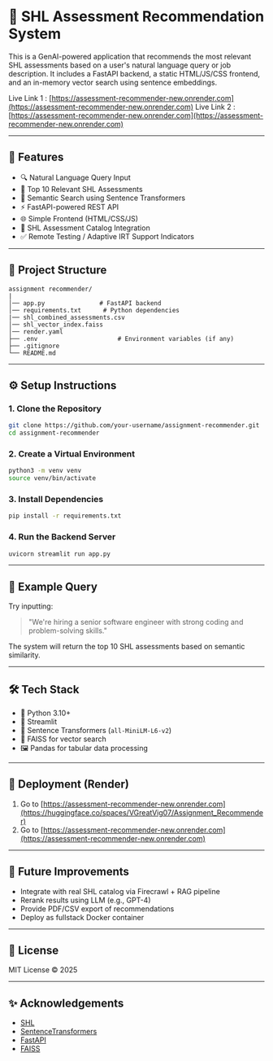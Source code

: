 # 🧠 SHL Assessment Recommendation System

This is a GenAI-powered application that recommends the most relevant SHL assessments based on a user's natural language query or job description. It includes a FastAPI backend, a static HTML/JS/CSS frontend, and an in-memory vector search using sentence embeddings.

Live Link 1 : [https://assessment-recommender-new.onrender.com](https://assessment-recommender-new.onrender.com)
Live Link 2 : [https://assessment-recommender-new.onrender.com](https://assessment-recommender-new.onrender.com)

---

## 🚀 Features

- 🔍 Natural Language Query Input
- 📌 Top 10 Relevant SHL Assessments
- 🧠 Semantic Search using Sentence Transformers
- ⚡ FastAPI-powered REST API
- 🌐 Simple Frontend (HTML/CSS/JS)
- 🧾 SHL Assessment Catalog Integration
- ✅ Remote Testing / Adaptive IRT Support Indicators

---

## 📁 Project Structure

```
assignment recommender/
|
│── app.py               # FastAPI backend
│── requirements.txt      # Python dependencies
|── shl_combined_assessments.csv  
│── shl_vector_index.faiss     
│── render.yaml    
├── .env                      # Environment variables (if any)
├── .gitignore
└── README.md
```

---

## ⚙️ Setup Instructions

### 1. Clone the Repository

```bash
git clone https://github.com/your-username/assignment-recommender.git
cd assignment-recommender
```

### 2. Create a Virtual Environment

```bash
python3 -m venv venv
source venv/bin/activate
```

### 3. Install Dependencies

```bash
pip install -r requirements.txt
```

### 4. Run the Backend Server

```bash
uvicorn streamlit run app.py
```

---

## 🧪 Example Query

Try inputting:

> "We're hiring a senior software engineer with strong coding and problem-solving skills."

The system will return the top 10 SHL assessments based on semantic similarity.

---

## 🛠 Tech Stack

- 🐍 Python 3.10+
- 🎏 Streamlit
- 🤗 Sentence Transformers (`all-MiniLM-L6-v2`)
- 🧠 FAISS for vector search
- 🖼️ Pandas for tabular data processing

---

## 🚢 Deployment (Render)

1. Go to [https://assessment-recommender-new.onrender.com](https://huggingface.co/spaces/VGreatVig07/Assignment_Recommender)
2. Go to [https://assessment-recommender-new.onrender.com](https://assessment-recommender-new.onrender.com)

---

## 🤖 Future Improvements

- Integrate with real SHL catalog via Firecrawl + RAG pipeline
- Rerank results using LLM (e.g., GPT-4)
- Provide PDF/CSV export of recommendations
- Deploy as fullstack Docker container

---

## 📄 License

MIT License © 2025

---

## ✨ Acknowledgements

- [SHL](https://www.shl.com/)
- [SentenceTransformers](https://www.sbert.net/)
- [FastAPI](https://fastapi.tiangolo.com/)
- [FAISS](https://github.com/facebookresearch/faiss)
